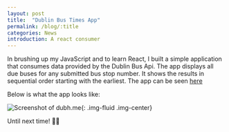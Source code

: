 ```yaml
---
layout: post
title:  "Dublin Bus Times App"
permalink: /blog/:title
categories: News
introduction: A react consumer 
---
```


In brushing up my JavaScript and to learn React, I built a simple application that consumes data provided by the Dublin Bus Api. The app displays all due buses for any submitted bus stop number. It shows the results in sequential order starting with the earliest. The app can be seen [here](https://dubh.me)

Below is what the app looks like:

![Screenshot of dubh.me](https://s14.postimg.cc/n66kbivlt/Screen_Shot_2018-05-10_at_16.38.10.png){: .img-fluid .img-center}



Until next time! ✌🏾
